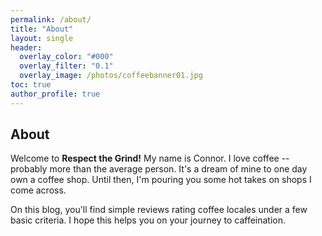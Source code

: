 ```yaml
---
permalink: /about/
title: "About"
layout: single
header:
  overlay_color: "#000"
  overlay_filter: "0.1"
  overlay_image: /photos/coffeebanner01.jpg
toc: true
author_profile: true
---
```


## About

Welcome to **Respect the Grind!**  My name is Connor.  I love coffee -- probably more than the average person.  It's a dream of mine to one day own a coffee shop.  Until then, I'm pouring you some hot takes on shops I come across. 

On this blog, you'll find simple reviews rating coffee locales under a few basic criteria. I hope this helps you on your journey to caffeination. 

